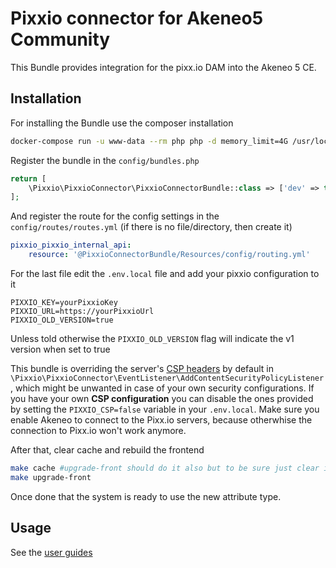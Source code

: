 # Pixxio connector for Akeneo5 Community

This Bundle provides integration for the pixx.io DAM into the Akeneo 5 CE.

## Installation
For installing the Bundle use the composer installation

```bash
docker-compose run -u www-data --rm php php -d memory_limit=4G /usr/local/bin/composer require "pixxio/akeneo-pixxio-connector"
```

Register the bundle in the `config/bundles.php`
```php
return [
    \Pixxio\PixxioConnector\PixxioConnectorBundle::class => ['dev' => true, 'test' => true, 'prod' => true],
];
```

And register the route for the config settings in the `config/routes/routes.yml` (if there is no file/directory, then create it)
```yml
pixxio_pixxio_internal_api:
    resource: '@PixxioConnectorBundle/Resources/config/routing.yml'
```

For the last file edit the `.env.local` file and add your pixxio configuration to it
```
PIXXIO_KEY=yourPixxioKey
PIXXIO_URL=https://yourPixxioUrl
PIXXIO_OLD_VERSION=true
```
Unless told otherwise the `PIXXIO_OLD_VERSION` flag will indicate the v1 version when set to true

This bundle is overriding the server's [CSP headers](https://developer.mozilla.org/en-US/docs/Web/HTTP/CSP) by default in `\Pixxio\PixxioConnector\EventListener\AddContentSecurityPolicyListener`, which might be unwanted in case of your own security configurations. If you have your own **CSP configuration** you can disable the ones provided by setting the `PIXXIO_CSP=false` variable in your `.env.local`. Make sure you enable Akeneo to connect to the Pixx.io servers, because otherwhise the connection to Pixx.io won't work anymore.

After that, clear cache and rebuild the frontend
```bash
make cache #upgrade-front should do it also but to be sure just clear it
make upgrade-front
```

Once done that the system is ready to use the new attribute type.

## Usage

See the [user guides](../master/doc)
